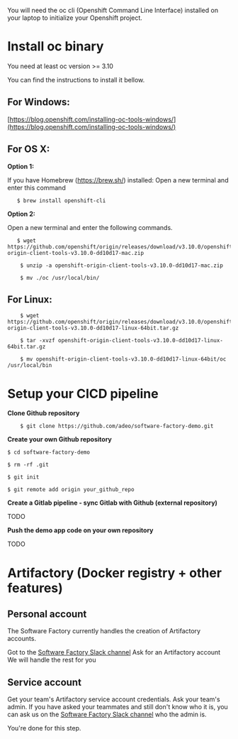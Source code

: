 

You will need the oc cli (Openshift Command Line Interface) installed on your laptop to initialize your Openshift project.

  

# Install oc binary

You need at least oc version >= 3.10

You can find the instructions to install it bellow.

## For Windows: 
[https://blog.openshift.com/installing-oc-tools-windows/](https://blog.openshift.com/installing-oc-tools-windows/)

## For OS X:

**Option 1:**

If you have Homebrew (https://brew.sh/) installed:
Open a new terminal and enter this command

```
   $ brew install openshift-cli
```

**Option 2:**

Open a new terminal and enter the following commands.

```
   $ wget https://github.com/openshift/origin/releases/download/v3.10.0/openshift-origin-client-tools-v3.10.0-dd10d17-mac.zip
```

```
    $ unzip -a openshift-origin-client-tools-v3.10.0-dd10d17-mac.zip
```

```
    $ mv ./oc /usr/local/bin/
```
  
  

## For Linux:
```
    $ wget https://github.com/openshift/origin/releases/download/v3.10.0/openshift-origin-client-tools-v3.10.0-dd10d17-linux-64bit.tar.gz
```

```
    $ tar -xvzf openshift-origin-client-tools-v3.10.0-dd10d17-linux-64bit.tar.gz
```

```
    $ mv openshift-origin-client-tools-v3.10.0-dd10d17-linux-64bit/oc /usr/local/bin
```
  

# Setup your CICD pipeline

**Clone Github repository**

```
    $ git clone https://github.com/adeo/software-factory-demo.git
```

**Create your own Github repository**

```
$ cd software-factory-demo
```

```
$ rm -rf .git
```

```
$ git init
```

```
$ git remote add origin your_github_repo
```

**Create a Gitlab pipeline - sync Gitlab with Github (external repository)**

TODO

**Push the demo app code on your own repository**

TODO


# Artifactory (Docker registry + other features)

## Personal account 

The Software Factory currently handles the creation of Artifactory accounts.

Got to the [Software Factory Slack channel](https://adeo-tech-community.slack.com/messages/CCKQPKA6Q)
Ask for an Artifactory account
We will handle the rest for you 

## Service account

Get your team's Artifactory service account credentials.
Ask your team's admin. If you have asked your teammates and still don't know who it is, you can ask us on the [Software Factory Slack channel](https://adeo-tech-community.slack.com/messages/CCKQPKA6Q) who the admin is.


You're done for this step.